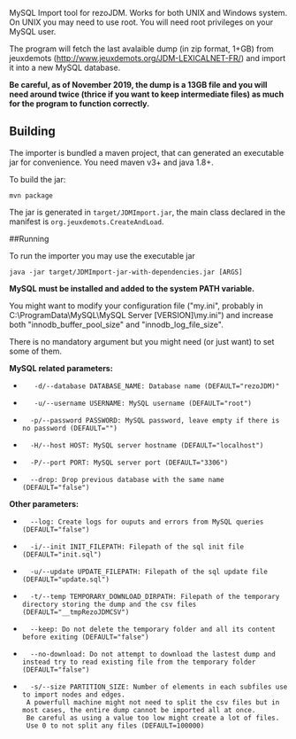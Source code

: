 MySQL Import tool for rezoJDM. Works for both UNIX and Windows system. On UNIX you may need to use root. You will need root privileges on your MySQL user.

The program will fetch the last avalaible dump (in zip format, 1+GB) from jeuxdemots (http://www.jeuxdemots.org/JDM-LEXICALNET-FR/) and import it into a new MySQL database.

**Be careful, as of November 2019, the dump is a 13GB file and you will need around twice (thrice if you want to keep intermediate files) as much for the program to function correctly.**


## Building
The importer is bundled a maven project, that can generated an executable jar for convenience.
You need maven v3+ and java 1.8+. 

To build the jar: 
```$bash
mvn package
``` 

The jar is generated in `target/JDMImport.jar`, the main class declared in the manifest is `org.jeuxdemots.CreateAndLoad`. 


##Running

To run the importer you may use the executable jar 
```$bash
java -jar target/JDMImport-jar-with-dependencies.jar [ARGS]
```

**MySQL must be installed and added to the system PATH variable.**

You might want to modify your configuration file ("my.ini", probably in C:\ProgramData\MySQL\MySQL Server [VERSION]\my.ini") and increase both "innodb_buffer_pool_size" and "innodb_log_file_size".


There is no mandatory argument but you might need (or just want) to set some of them.

**MySQL related parameters:** 
 *        -d/--database DATABASE_NAME: Database name (DEFAULT="rezoJDM)"
 *        -u/--username USERNAME: MySQL username (DEFAULT="root")
 *       -p/--password PASSWORD: MySQL password, leave empty if there is no password (DEFAULT="")
 *       -H/--host HOST: MySQL server hostname (DEFAULT="localhost")
 *       -P/--port PORT: MySQL server port (DEFAULT="3306")
 *       --drop: Drop previous database with the same name (DEFAULT="false")

**Other parameters:**
 *       --log: Create logs for ouputs and errors from MySQL queries (DEFAULT="false")
 *       -i/--init INIT_FILEPATH: Filepath of the sql init file (DEFAULT="init.sql")
 *       -u/--update UPDATE_FILEPATH: Filepath of the sql update file (DEFAULT="update.sql")
 *       -t/--temp TEMPORARY_DOWNLOAD_DIRPATH: Filepath of the temporary directory storing the dump and the csv files (DEFAULT="__tmpRezoJDMCSV")
 *       --keep: Do not delete the temporary folder and all its content before exiting (DEFAULT="false")
 *       --no-download: Do not attempt to download the lastest dump and instead try to read existing file from the temporary folder (DEFAULT="false")
 *       -s/--size PARTITION_SIZE: Number of elements in each subfiles use to import nodes and edges.
        A powerfull machine might not need to split the csv files but in most cases, the entire dump cannot be imported all at once.
        Be careful as using a value too low might create a lot of files.
        Use 0 to not split any files (DEFAULT=100000)